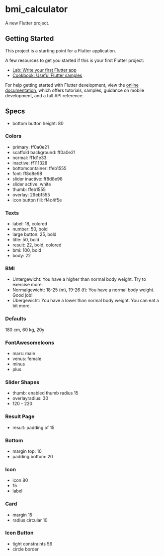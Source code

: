 # bmi_calculator

A new Flutter project.

## Getting Started

This project is a starting point for a Flutter application.

A few resources to get you started if this is your first Flutter project:

- [Lab: Write your first Flutter app](https://docs.flutter.dev/get-started/codelab)
- [Cookbook: Useful Flutter samples](https://docs.flutter.dev/cookbook)

For help getting started with Flutter development, view the
[online documentation](https://docs.flutter.dev/), which offers tutorials,
samples, guidance on mobile development, and a full API reference.

## Specs

- bottom button height: 80

### Colors

- primary: ff0a0e21
- scaffold background: ff0a0e21
- normal: ff1d1e33
- inactive: ff111328
- bottomcontainer: ffeb1555
- font: ff8d8e98
- slider inactive: ff8d8e98
- slider active: white
- thumb: ffeb1555
- overlay: 29eb1555
- icon button fill: ff4c4f5e

### Texts

- label: 18, colored
- number: 50, bold
- large button: 25, bold
- title: 50, bold
- result: 22, bold, colored
- bmi: 100, bold
- body: 22

### BMI

- Untergewicht: You have a higher than normal body weight. Try to exercise more.
- Normalgewicht: 18-25 (m), 19-26 (f): You have a normal body weight. Good job!
- Übergewicht: You have a lower than normal body weight. You can eat a bit more.

### Defaults

180 cm, 60 kg, 20y

### FontAwesomeIcons

- mars: male
- venus: female
- minus
- plus

### Slider Shapes

- thumb: enabled thumb radius 15
- overlayradius: 30
- 120 - 220

### Result Page

- result: padding of 15

### Bottom

- margin top: 10
- padding bottom: 20

### Icon

- icon 80
- 15
- label

### Card

- margin 15
- radius circular 10

### Icon Button

- tight constraints 56
- circle border
